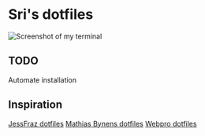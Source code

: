 # Sri's dotfiles

![Screenshot of my terminal](https://1drv.ms/u/s!AqaRN2vb91Y6gr8lfl_1C6--TuLSAw?e=xYmOOL)

## TODO

Automate installation

## Inspiration

[JessFraz dotfiles](https://github.com/jessfraz/dotfiles)
[Mathias Bynens dotfiles](https://github.com/mathiasbynens/dotfiles)
[Webpro dotfiles](https://github.com/webpro/dotfiles)
